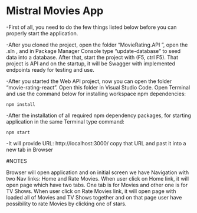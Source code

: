 # Mistral Movies App

-First of all, you need to do the few things listed below before you can properly start the application. 

-After you cloned the project, open the folder “MovieRating.API ”, open the .sln , and in Package Manager Console type “update-database” to seed data into a database.
 After that, start the project with (F5, ctrl F5). That project is API and on the startup, it will be Swagger with implemented endpoints ready for testing and use. 

-After you started the Web API project, now you can open the folder “movie-rating-react”. Open this folder in Visual Studio Code.
 Open Terminal and use the command below for installing workspace npm dependencies:
 

    npm install


-After the installation of all required npm dependency packages, for starting application in the same Terminal type command:


    npm start


-It will provide URL: http://localhost:3000/  copy that URL and past it into a new tab in Browser

#NOTES 

Browser will  open application and on initial screen we have Navigation with two Nav links: Home and Rate Movies.
When user click on Home link, it will open page which have two tabs. One tab is for Movies and other one is for TV Shows.
When user click on Rate Movies link, it will open page with loaded all of Movies and TV Shows together and on that page user have possibility to rate Movies by clicking one of stars.
